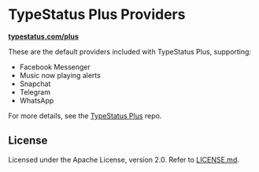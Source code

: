 # TypeStatus Plus Providers
[**typestatus.com/plus**](https://typestatus.com/plus)

These are the default providers included with TypeStatus Plus, supporting:

* Facebook Messenger
* Music now playing alerts
* Snapchat
* Telegram
* WhatsApp

For more details, see the [TypeStatus Plus](https://github.com/hbang/TypeStatus-Plus) repo.

## License
Licensed under the Apache License, version 2.0. Refer to [LICENSE.md](LICENSE.md).
